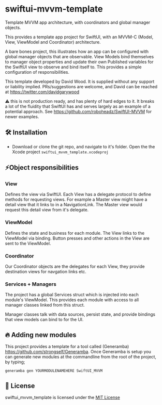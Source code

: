 # swiftui-mvvm-template
Template MVVM app architecture, with coordinators and global manager objects.

This provides a template app project for SwiftUI, with an MVVM-C (Model, View, ViewModel and Coordinator) architecture.  

A bare bones project, this illustrates how an app can be configured with global manager objects that are observable. View Models bind themselves to manager object properties and update their own Published variables for the SwiftUI view to observe and bind itself to. This provides a simple configuration of responsibilities.

This template developed by David Wood. It is supplied without any support or liability implied. PRs/suggestions are welcome, and David can be reached at https://twitter.com/davidgarywood

⚠️ this is not production ready, and has plenty of hard edges to it. It breaks a lot of the fluidity that SwiftUI has and serves largely as an example of a potential approach. See https://github.com/roboheadz/SwiftUI-MVVM for newer examples.

## 🛠 Installation
- Download or clone the git repo, and navigate to it's folder. Open the the Xcode project `swiftui_mvvm_template.xcodeproj`

## ⚡️Object responsibilities

### View
Defines the view via SwiftUI.  Each View has a delegate protocol to define methods for requesting views. For example a Master view might have a detail view that it links to in a NavigationLink. The Master view would request this detail view from it's delegate.

### ViewModel
Defines the state and business for each module. The View links to the ViewModel via binding. Button presses and other actions in the View are sent to the ViewModel.

### Coordinator
Our Coordinator objects are the delegates for each View, they provide destination views for navgation links etc.

### Services + Managers
The project has a global Services struct which is injected into each module's ViewModel. This provides each module with access to all manager classes linked from this struct.

Manager classes talk with data sources, persist state, and provide bindings that view models can bind to for the UI.

## 🔥 Adding new modules
This project provides a template for a tool called (Generamba) https://github.com/strongself/Generamba. Once Generamba is setup you can generate new modules at the commandline from the root of the project, by typing;

`generamba gen YOURMODULENAMEHERE SwiftUI_MVVM`

## 🤖 License

swiftui_mvvm_template is licensed under the [MIT License](LICENSE.md)
